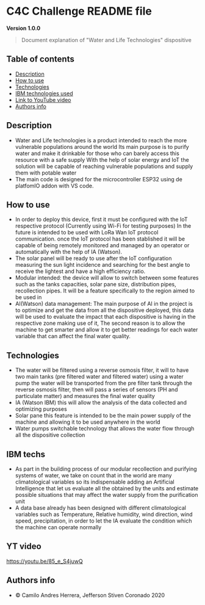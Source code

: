 # C4C Challenge README file

**Version 1.0.0**

> Document explanation of "Water and Life Technologies" dispositive


## Table of contents

- [Description](#Description)
- [How to use](#How-to-use)
- [Technologies](#Technologies)
- [IBM technologies used](#IBM-techs)
- [Link to YouTube video](#YT-video)
- [Authors info](#Authors-info)


## Description 

- Water and Life technologies is a product intended to reach the more vulnerable populations around the world Its main purpose is to purify water and make it drinkable for those who can barely access this resource with a safe supply With the help of solar energy and IoT the solution will be capable of reaching vulnerable populations and supply them with potable water
- The main code is designed for the microcontroller ESP32 using de platfomIO addon with VS code.

## How to use

- In order to deploy this device, first it must be configured with the IoT respective protocol (Currently using Wi-Fi for testing purposes) In the future is intended to be used with LoRa Wan IoT protocol communication. once the IoT protocol has been stablished it will be capable of being remotely monitored and managed by an operator or automatically with the help of IA (Watson).
- The solar panel will be ready to use after the IoT configuration measuring the sun light incidence and searching for the best angle to receive the lightest and have a high efficiency ratio.
- Modular intended: the device will allow to switch between some features such as the tanks capacities, solar pane size, distribution pipes, recollection pipes. It will be a feature specifically to the region aimed to be used in
- AI(Watson) data management: The main purpose of AI in the project is to optimize and get the data from all the dispositive deployed, this data will be used to evaluate the impact that each dispositive is having in the respective zone making use of it, The second reason is to allow the machine to get smarter and allow it to get better readings for each water variable that can affect the final water quality.

## Technologies

- The water will be filtered using a reverse osmosis filter, it will to have two main tanks (pre filtered water and filtered water) using a water pump the water will be transported from the pre filter tank through the reverse osmosis filter, then will pass a series of sensors (PH and particulate matter) and measures the final water quality
- IA (Watson IBM) this will allow the analysis of the data collected and optimizing purposes
- Solar pane this feature is intended to be the main power supply of the machine and allowing it to be used anywhere in the world
- Water pumps switchable technology that allows the water flow through all the dispositive collection

## IBM techs

- As part in the building process of our modular recollection and purifying systems of water, we take on count that in the world are many climatological variables so its indispensable adding an Artificial Intelligence that let us evaluate all the obtained by the units and estimate possible situations that may affect the water supply from the purification unit
- A data base already has been designed with different climatological variables such as Temperature, Relative humidity, wind direction, wind speed, precipitation, in order to let the IA evaluate the condition which the machine can operate normally

## YT video

https://youtu.be/85_e_S4juwQ

## Authors info

- © Camilo Andres Herrera, Jefferson Stiven Coronado 2020
